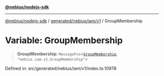 [**@nebius/nodejs-sdk**](../../../../../README.md)

***

[@nebius/nodejs-sdk](../../../../../README.md) / [generated/nebius/iam/v1](../README.md) / GroupMembership

# Variable: GroupMembership

> **GroupMembership**: `MessageFns`\<[`GroupMembership`](../interfaces/GroupMembership.md), `"nebius.iam.v1.GroupMembership"`\>

Defined in: src/generated/nebius/iam/v1/index.ts:10978
